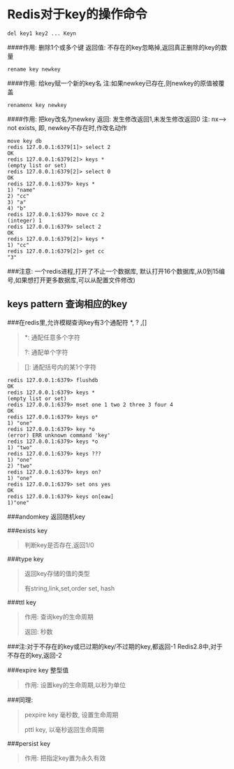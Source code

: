 Redis对于key的操作命令
===

	del key1 key2 ... Keyn

####作用: 删除1个或多个键  返回值: 不存在的key忽略掉,返回真正删除的key的数量

	rename key newkey
####作用: 给key赋一个新的key名 注:如果newkey已存在,则newkey的原值被覆盖

	renamenx key newkey  
####作用: 把key改名为newkey 返回: 发生修改返回1,未发生修改返回0 注: nx--> not exists, 即, newkey不存在时,作改名动作

	move key db
	redis 127.0.0.1:6379[1]> select 2
	OK
	redis 127.0.0.1:6379[2]> keys *
	(empty list or set)
	redis 127.0.0.1:6379[2]> select 0
	OK
	redis 127.0.0.1:6379> keys *
	1) "name"
	2) "cc"
	3) "a"
	4) "b"
	redis 127.0.0.1:6379> move cc 2
	(integer) 1
	redis 127.0.0.1:6379> select 2
	OK
	redis 127.0.0.1:6379[2]> keys *
	1) "cc"
	redis 127.0.0.1:6379[2]> get cc
	"3"
###注意: 一个redis进程,打开了不止一个数据库, 默认打开16个数据库,从0到15编号,如果想打开更多数据库,可以从配置文件修改)

keys pattern 查询相应的key
----

###在redis里,允许模糊查询key有3个通配符 *, ? ,[]
>*: 通配任意多个字符
>
>?: 通配单个字符

>[]: 通配括号内的某1个字符


	redis 127.0.0.1:6379> flushdb
	OK
	redis 127.0.0.1:6379> keys *
	(empty list or set)
	redis 127.0.0.1:6379> mset one 1 two 2 three 3 four 4
	OK
	redis 127.0.0.1:6379> keys o*
	1) "one"
	redis 127.0.0.1:6379> key *o
	(error) ERR unknown command 'key'
	redis 127.0.0.1:6379> keys *o
	1) "two"
	redis 127.0.0.1:6379> keys ???
	1) "one"
	2) "two"
	redis 127.0.0.1:6379> keys on?
	1) "one"
	redis 127.0.0.1:6379> set ons yes
	OK
	redis 127.0.0.1:6379> keys on[eaw]
	1)"one"

###andomkey 返回随机key

###exists key
>判断key是否存在,返回1/0


###type key
>返回key存储的值的类型
>
>有string,link,set,order set, hash


###ttl key
>
>作用: 查询key的生命周期
>
>返回: 秒数

###注:对于不存在的key或已过期的key/不过期的key,都返回-1 Redis2.8中,对于不存在的key,返回-2

###expire key 整型值
>
>作用: 设置key的生命周期,以秒为单位

###同理:
>
>pexpire key 毫秒数, 设置生命周期
>
>pttl  key, 以毫秒返回生命周期


###persist key

>作用: 把指定key置为永久有效
